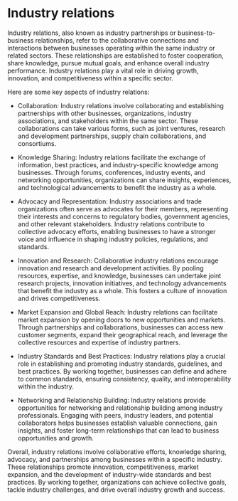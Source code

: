 # Industry relations

Industry relations, also known as industry partnerships or business-to-business relationships, refer to the collaborative connections and interactions between businesses operating within the same industry or related sectors. These relationships are established to foster cooperation, share knowledge, pursue mutual goals, and enhance overall industry performance. Industry relations play a vital role in driving growth, innovation, and competitiveness within a specific sector.

Here are some key aspects of industry relations:

* Collaboration: Industry relations involve collaborating and establishing partnerships with other businesses, organizations, industry associations, and stakeholders within the same sector. These collaborations can take various forms, such as joint ventures, research and development partnerships, supply chain collaborations, and consortiums.

* Knowledge Sharing: Industry relations facilitate the exchange of information, best practices, and industry-specific knowledge among businesses. Through forums, conferences, industry events, and networking opportunities, organizations can share insights, experiences, and technological advancements to benefit the industry as a whole.

* Advocacy and Representation: Industry associations and trade organizations often serve as advocates for their members, representing their interests and concerns to regulatory bodies, government agencies, and other relevant stakeholders. Industry relations contribute to collective advocacy efforts, enabling businesses to have a stronger voice and influence in shaping industry policies, regulations, and standards.

* Innovation and Research: Collaborative industry relations encourage innovation and research and development activities. By pooling resources, expertise, and knowledge, businesses can undertake joint research projects, innovation initiatives, and technology advancements that benefit the industry as a whole. This fosters a culture of innovation and drives competitiveness.

* Market Expansion and Global Reach: Industry relations can facilitate market expansion by opening doors to new opportunities and markets. Through partnerships and collaborations, businesses can access new customer segments, expand their geographical reach, and leverage the collective resources and expertise of industry partners.

* Industry Standards and Best Practices: Industry relations play a crucial role in establishing and promoting industry standards, guidelines, and best practices. By working together, businesses can define and adhere to common standards, ensuring consistency, quality, and interoperability within the industry.

* Networking and Relationship Building: Industry relations provide opportunities for networking and relationship building among industry professionals. Engaging with peers, industry leaders, and potential collaborators helps businesses establish valuable connections, gain insights, and foster long-term relationships that can lead to business opportunities and growth.

Overall, industry relations involve collaborative efforts, knowledge sharing, advocacy, and partnerships among businesses within a specific industry. These relationships promote innovation, competitiveness, market expansion, and the development of industry-wide standards and best practices. By working together, organizations can achieve collective goals, tackle industry challenges, and drive overall industry growth and success.